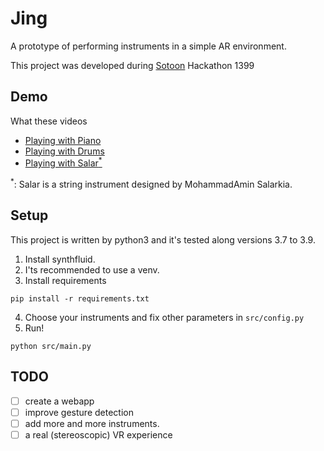 # Jing

A prototype of performing instruments in a simple AR environment.

This project was developed during [Sotoon](https://sotoon.ir) Hackathon 1399

## Demo

What these videos

- [Playing with Piano](https://sesajad.me/box/Piano.mp4)
- [Playing with Drums](https://sesajad.me/box/Drums.mp4)
- [Playing with Salar<sup>*</sup>](https://sesajad.me/box/Salar.mp4)

<sup>*</sup>: Salar is a string instrument designed by MohammadAmin Salarkia.



## Setup

This project is written by python3 and it's tested along versions 3.7 to 3.9.

1. Install synthfluid.
2. I'ts recommended to use a venv.
3. Install requirements
```
pip install -r requirements.txt
```
4. Choose your instruments and fix other parameters in `src/config.py`
5. Run!
```
python src/main.py
```

## TODO

- [ ] create a webapp
- [ ] improve gesture detection
- [ ] add more and more instruments.
- [ ] a real (stereoscopic) VR experience
